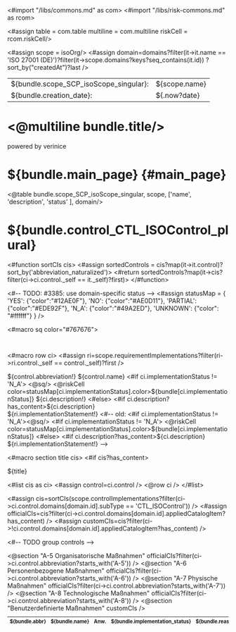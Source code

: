 <#import "/libs/commons.md" as com>
<#import "/libs/risk-commons.md" as rcom>

<#assign table = com.table
  multiline = com.multiline
  riskCell = rcom.riskCell/>

<style>
<#include "styles/default.css">
h1, h2, h3, h4 {
  page-break-after: avoid;
}

td {
  vertical-align: top;
}

.main_page {
  page-break-after: always;
}

.main_page table th:first-child, .main_page table td:first-child {
  width: 8cm;
}

table.control_list {
  -fs-table-paginate: paginate;
  font-size: 80%;
}

table.control_list th:first-child, table.control_list td:first-child {
  width: 1cm;
}

.fullwidth {
  width: 100%;
}
</style>

<#assign scope = isoOrg/>
<#assign domain=domains?filter(it->it.name == 'ISO 27001 (DE)')?filter(it->scope.domains?keys?seq_contains(it.id))
?sort_by("createdAt")?last />

<div class="footer-left">
  <table>
    <tr>
      <td>${bundle.scope_SCP_isoScope_singular}: </td>
      <td>${scope.name}</td>
    </tr>
    <tr>
      <td>${bundle.creation_date}: </td>
      <td>${.now?date}</td>
    </tr>
  </table>
</div>

<div class="cover">
<h1><@multiline bundle.title/></h1>
<p>powered by verinice</p>
</div>

# ${bundle.main_page} {#main_page}

<div class="main_page">

<@table bundle.scope_SCP_isoScope_singular,
scope,
['name',
'description',
'status'
],
domain/>

</div>

# ${bundle.control_CTL_ISOControl_plural}

<#function sortCIs cis>
<#assign sortedControls = cis?map(it->it.control)?sort_by('abbreviation_naturalized')>
<#return sortedControls?map(it->cis?filter(ci->ci.control._self == it._self)?first)>
</#function>

<#-- TODO: #3385: use domain-specific status -->
<#assign statusMap = {
'YES': {"color":"#12AE0F"},
'NO': {"color":"#AE0D11"},
'PARTIAL': {"color":"#EDE92F"},
'N_A': {"color":"#49A2ED"},
'UNKNOWN': {"color": "#ffffff"}
} />


<#macro sq color="#767676">
<div style="background-color:${color};width:1em;height:1em;"></div>
</#macro>

<#macro row ci>
<#assign ri=scope.requirementImplementations?filter(ri->ri.control._self == control._self)?first />
<tr>
<td>${control.abbreviation!}</td>
<td>${control.name}</td>
<#if ci.implementationStatus != 'N_A'>
<td><@sq/></td>
<@riskCell color=statusMap[ci.implementationStatus].color>${bundle[ci.implementationStatus]}</@riskCell>
<td>${ci.description!}</td>
<#else>
<td/>
<td colspan="2">
<#if ci.description?has_content>${ci.description}<br /></#if>${ri.implementationStatement!}
</td>
</#if>
<#-- old:
<td><#if ci.implementationStatus != 'N_A'><@sq/></#if></td>
<#if ci.implementationStatus != 'N_A'>
<@riskCell color=statusMap[ci.implementationStatus].color>${bundle[ci.implementationStatus]}</@riskCell>
<#else>
<td />
</#if>
<td><#if ci.description?has_content>${ci.description}<br /></#if>${ri.implementationStatement!}</td>
-->
</tr>
</#macro>

<#macro section title cis>
<#if cis?has_content>
<tbody>
<tr>
<th colspan="5">${title}</th>
</tr>

<#list cis as ci>
<#assign control=ci.control />
<@row ci />
</#list>
</tbody>
</#if>
</#macro>

<#assign cis=sortCIs(scope.controlImplementations?filter(ci->ci.control.domains[domain.id].subType == 'CTL_ISOControl')) />
<#assign officialCIs=cis?filter(ci->ci.control.domains[domain.id].appliedCatalogItem?has_content) />
<#assign customCIs=cis?filter(ci->!ci.control.domains[domain.id].appliedCatalogItem?has_content) />

<#-- TODO group controls -->
<table class="table fullwidth control_list">
<thead>
<tr>
<th>${bundle.abbr}</th>
<th>${bundle.name}</th>
<th>Anw.</th>
<th>${bundle.implementation_status}</th>
<th>${bundle.reason}</th>
</tr>
</thead>
<@section "A-5 Organisatorische Maßnahmen" officialCIs?filter(ci->ci.control.abbreviation?starts_with('A-5')) />
<@section "A-6 Personenbezogene Maßnahmen" officialCIs?filter(ci->ci.control.abbreviation?starts_with('A-6')) />
<@section "A-7 Physische Maßnahmen" officialCIs?filter(ci->ci.control.abbreviation?starts_with('A-7')) />
<@section "A-8 Technologische Maßnahmen" officialCIs?filter(ci->ci.control.abbreviation?starts_with('A-8')) />
<@section "Benutzerdefinierte Maßnahmen" customCIs  />
</table>